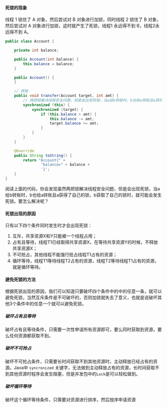 #### 死锁的现象

线程 1 锁住了 A 对象，然后尝试对 B 对象进行加锁，同时线程 2 锁住了 B 对象，然后尝试对 A 对象进行加锁，这时就产生了死锁，线程1 永远得不到 B，线程2永远得不到 A。

```java
public class Account {

    private int balance;

    public Account(int balance) {
        this.balance = balance;
    }

    public Account() {
    }

    // 转账
    public void transfer(Account target, int amt) {
        // 两把锁解决线程安全问题，但是会出现死锁，当a给b转账时，b也给a转账且a获得了自己的锁，b获取了自己的锁时，会发生死锁
        synchronized (this) {
            synchronized (target) {
                if (this.balance > amt) {
                    this.balance -= amt;
                    target.balance += amt;
                }
            }
        }
    }

    @Override
    public String toString() {
        return "Account{" +
                "balance=" + balance +
                '}';
    }
}
```

阅读上面的代码，你会发现虽然两把锁解决线程安全问题，但是会出现死锁，当a给b转账时，b也给a转账且a获得了自己的锁，b获取了自己的锁时，就可能会发生死锁。要怎么解决呢？

#### 死锁出现的原因

只有以下四个条件同时发生时才会出现死锁：

1. 互斥，共享资源X和Y只能被一个线程占用；
2. 占有且等待，线程T1已经取得共享资源X，在等待共享资源Y的时候，不释放共享资源X；
3. 不可抢占，其他线程不能强行抢占线程T1占有的资源；
4. 循环等待，线程T1等待线程T2占有的资源，线程T2等待线程T1占有的资源，就是循环等待。

#### 避免死锁的方法

根据死锁出现的原因，我们可以知道只要破坏四个条件中的中的任意一条，就可以避免死锁，当然互斥条件是不可破坏的，否则加锁就失去了意义，也就是说破坏其他3个条件中的任意一个就可以避免死锁。

##### 破环占有且等待

破坏占有且等待条件，只需要一次性申请所有资源即可，要么同时获取到资源，要么任何资源都获取不到。

##### 破坏不可抢占

破坏不可抢占条件，只需要长时间获取不到其他资源时，主动释放已经占有的资源。Java中 `syncronized` 关键字，无法做到主动释放占有的资源，长时间获取不到其他资源时程序会发生阻塞，但是并发包中的`Lock`是可以轻松做到。

##### 破坏循环等待

破坏这个循环等待条件，只需要对资源进行排序，然后按序申请资源
